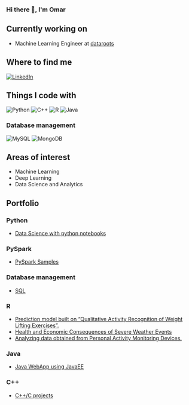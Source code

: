 ### Hi there 👋, I'm Omar

## Currently working on
* Machine Learning Engineer at [dataroots](https://dataroots.io/)

## Where to find me
<a href="https://www.linkedin.com/in/omar-safwat-07a65510b/" target="_blank"><img alt="LinkedIn" src="https://img.shields.io/badge/linkedin-%230077B5.svg?&style=for-the-badge&logo=linkedin&logoColor=white" /></a> 

## Things I code with
<p>
  <img alt="Python" src="https://img.shields.io/badge/python-3670A0?style=for-the-badge&logo=python&logoColor=ffdd54"/>
  <img alt="C++" src="https://img.shields.io/badge/c++-%2300599C.svg?style=for-the-badge&logo=c%2B%2B&logoColor=white"/>
  <img alt="R" src="https://img.shields.io/badge/r-%23276DC3.svg?style=for-the-badge&logo=r&logoColor=white"/>
  <img alt="Java" src="https://img.shields.io/badge/java-%23ED8B00.svg?style=for-the-badge&logo=java&logoColor=white"/>
</p>
<h3>Database management</h3>
<p>
  <img alt="MySQL" src="https://img.shields.io/badge/mysql-%2300f.svg?style=for-the-badge&logo=mysql&logoColor=white"/>
  <img alt="MongoDB" src="https://img.shields.io/badge/MongoDB-%234ea94b.svg?style=for-the-badge&logo=mongodb&logoColor=white"/>
</p>
 
<!--
**Omar-Safwat/Omar-Safwat** is a ✨ _special_ ✨ repository because its `README.md` (this file) appears on your GitHub profile.

Here are some ideas to get you started:

- 🔭 I’m currently working on ...
- 🌱 I’m currently learning ...
- 👯 I’m looking to collaborate on ...
- 🤔 I’m looking for help with ...
- 💬 Ask me about ...
- 📫 How to reach me: ...
- 😄 Pronouns: ...
- ⚡ Fun fact: ...
-->

## Areas of interest
* Machine Learning
* Deep Learning
* Data Science and Analytics

## Portfolio
### Python

* [Data Science with python notebooks](https://github.com/Omar-Safwat/DataScience_notebooks)

### PySpark
* [PySpark Samples](https://github.com/Omar-Safwat/Spark_work_samples)

### Database management
* [SQL](https://github.com/Omar-Safwat/sql-samples)

### R
* [Prediction model built on “Qualitative Activity Recognition of Weight Lifting Exercises”.](https://omar-safwat.github.io/PracticalMachineLearning/)
* [Health and Economic Consequences of Severe Weather Events](https://rpubs.com/OSafwat/703183)
* [Analyzing data obtained from Personal Activity Monitoring Devices.](https://rpubs.com/OSafwat/719235)

### Java
* [Java WebApp using JavaEE](https://github.com/Omar-Safwat/Java_WebApp)

### C++
* [C++/C projects](https://github.com/Omar-Safwat/CPP-Projects)
